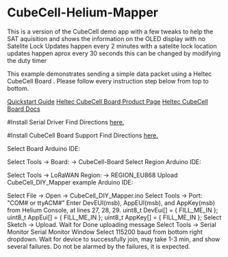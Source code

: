 # CubeCell-Helium-Mapper

This is a version of the CubeCell demo app with a few tweaks to help the SAT aquisition and shows the information on the OLED display with no 
Satelite Lock Updates happen every 2 minutes with a satelite lock location updates happen aprox every 30 seconds this can be changed by modifying the duty timer


This example demonstrates sending a simple data packet using a Heltec CubeCell Board . Please follow every instruction step below from top to bottom.

[Quickstart Guide](https://developer.helium.com/devices/arduino-quickstart/heltec-cubecell-board)
[Heltec CubeCell Board Product Page](https://heltec.org/project/htcc-ab02s/)
[Heltec CubeCell Board Docs](https://heltec-automation-docs.readthedocs.io/en/latest/cubecell/quick_start.html#)

#Install Serial Driver
Find Directions [here.](https://heltec-automation-docs.readthedocs.io/en/latest/general/establish_serial_connection.html)

#Install CubeCell Board Support
Find Directions [here.](https://heltec-automation-docs.readthedocs.io/en/latest/cubecell/quick_start.html#install-cubecell-relevant-framework)

Select Board
Arduino IDE:

Select Tools -> Board: -> CubeCell-Board
Select Region
Arduino IDE:

Select Tools -> LoRaWAN Region: -> REGION_EU868
Upload CubeCell_DIY_Mapper example
Arduino IDE:

Select File -> Open -> CubeCell_DIY_Mapper.ino
Select Tools -> Port: "COM# or ttyACM#"
Enter DevEUI(msb), AppEUI(msb), and AppKey(msb) from Helium Console, at lines 27, 28, 29.
uint8_t DevEui[] = { FILL_ME_IN };
uint8_t AppEui[] = { FILL_ME_IN };
uint8_t AppKey[] = { FILL_ME_IN };
Select Sketch -> Upload.
Wait for Done uploading message
Select Tools -> Serial Monitor Serial Monitor Window
Select 115200 baud from bottom right dropdown.
Wait for device to successfully join, may take 1-3 min, and show several failures. Do not be alarmed by the failures, it is expected.
